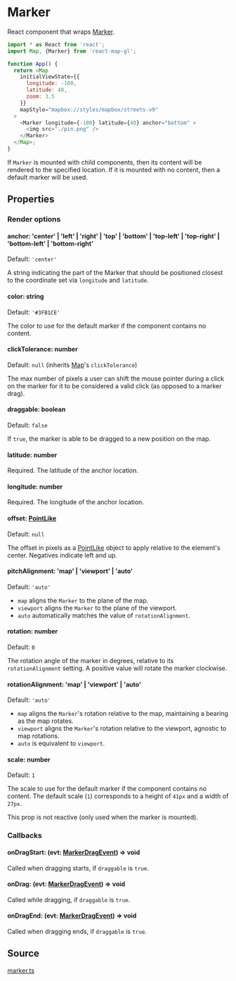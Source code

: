 # Marker

React component that wraps [Marker](https://docs.mapbox.com/mapbox-gl-js/api/markers/#marker).

```js
import * as React from 'react';
import Map, {Marker} from 'react-map-gl';

function App() {
  return <Map
    initialViewState={{
      longitude: -100,
      latitude: 40,
      zoom: 3.5
    }}
    mapStyle="mapbox://styles/mapbox/streets-v9"
  >
    <Marker longitude={-100} latitude={40} anchor="bottom" >
      <img src="./pin.png" />
    </Marker>
  </Map>;
}
```

If `Marker` is mounted with child components, then its content will be rendered to the specified location. If it is mounted with no content, then a default marker will be used.

## Properties

### Render options

#### anchor: 'center' | 'left' | 'right' | 'top' | 'bottom' | 'top-left' | 'top-right' | 'bottom-left' | 'bottom-right'

Default: `'center'`

A string indicating the part of the Marker that should be positioned closest to the coordinate set via `longitude` and `latitude`.

#### color: string

Default: `'#3FB1CE'`

The color to use for the default marker if the component contains no content.

#### clickTolerance: number

Default: `null` (inherits [Map](/docs/api-reference/map.md)'s `clickTolerance`)

The max number of pixels a user can shift the mouse pointer during a click on the marker for it to be considered a valid click (as opposed to a marker drag).

#### draggable: boolean

Default: `false`

If `true`, the marker is able to be dragged to a new position on the map.

#### latitude: number

Required. The latitude of the anchor location.

#### longitude: number

Required. The longitude of the anchor location.

#### offset: [PointLike](/docs/api-reference/types.md#pointlike)

Default: `null`

The offset in pixels as a [PointLike](https://docs.mapbox.com/mapbox-gl-js/api/geography/#pointlike) object to apply relative to the element's center. Negatives indicate left and up.

#### pitchAlignment: 'map' | 'viewport' | 'auto'

Default: `'auto'`

- `map` aligns the `Marker` to the plane of the map.
- `viewport` aligns the `Marker` to the plane of the viewport.
- `auto` automatically matches the value of `rotationAlignment`.

#### rotation: number

Default: `0`

The rotation angle of the marker in degrees, relative to its `rotationAlignment` setting. A positive value will rotate the marker clockwise.

#### rotationAlignment: 'map' | 'viewport' | 'auto'

Default: `'auto'`

- `map` aligns the `Marker`'s rotation relative to the map, maintaining a bearing as the map rotates.
- `viewport` aligns the `Marker`'s rotation relative to the viewport, agnostic to map rotations.
- `auto` is equivalent to `viewport`.

#### scale: number

Default: `1`

The scale to use for the default marker if the component contains no content.
The default scale (`1`) corresponds to a height of `41px` and a width of `27px`.

This prop is not reactive (only used when the marker is mounted).

### Callbacks

#### onDragStart: (evt: [MarkerDragEvent](/docs/api-reference/types.md#markerdragevent)) => void

Called when dragging starts, if `draggable` is `true`.

#### onDrag: (evt: [MarkerDragEvent](/docs/api-reference/types.md#markerdragevent)) => void

Called while dragging, if `draggable` is `true`.

#### onDragEnd: (evt: [MarkerDragEvent](/docs/api-reference/types.md#markerdragevent)) => void

Called when dragging ends, if `draggable` is `true`.


## Source

[marker.ts](https://github.com/visgl/react-map-gl/tree/7.0-dev/src/components/marker.ts)
